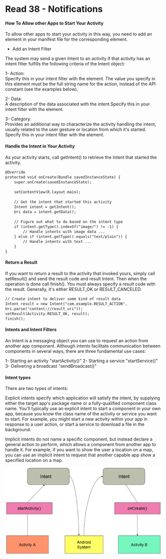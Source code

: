 # Read 38 - Notifications 

#### How To Allow other Apps to Start Your Activity 

To allow other apps to start your activity in this way, you need to add an <intent-filter> element in your manifest file for the corresponding <activity> element.  

- Add an Intent Filter  

The system may send a given Intent to an activity if that activity has an intent filter fulfills the following criteria of the Intent object:  

1- Action:  
Specify this in your intent filter with the <action> element. The value you specify in this element must be the full string name for the action, instead of the API constant (see the examples below).  

2- Data:  
A description of the data associated with the intent.Specify this in your intent filter with the <data> element.  

3- Category:  
Provides an additional way to characterize the activity handling the intent, usually related to the user gesture or location from which it's started. 
Specify this in your intent filter with the <category> element.  


#### Handle the Intent in Your Activity  

As your activity starts, call getIntent() to retrieve the Intent that started the activity.  
```
@Override
protected void onCreate(Bundle savedInstanceState) {
    super.onCreate(savedInstanceState);

    setContentView(R.layout.main);

    // Get the intent that started this activity
    Intent intent = getIntent();
    Uri data = intent.getData();

    // Figure out what to do based on the intent type
    if (intent.getType().indexOf("image/") != -1) {
        // Handle intents with image data ...
    } else if (intent.getType().equals("text/plain")) {
        // Handle intents with text ...
    }
}
```  

#### Return a Result  

If you want to return a result to the activity that invoked yours, simply call setResult() and send the result code and result Intent. Then when the operation is done call finish(). You must always specify a result code with the result. Generally, it's either RESULT_OK or RESULT_CANCELED.  
  
```
// Create intent to deliver some kind of result data
Intent result = new Intent("com.example.RESULT_ACTION", Uri.parse("content://result_uri"));
setResult(Activity.RESULT_OK, result);
finish();
```

#### Intents and Intent Filters  

An Intent is a messaging object you can use to request an action from another app component. Although intents facilitate communication between components in several ways, there are three fundamental use cases:  

1- Starting an activity "startActivity()"
2- Starting a service  "startService()"
3- Delivering a broadcast "sendBroadcast()"  

#### Intent types  

There are two types of intents:  

Explicit intents specify which application will satisfy the intent, by supplying either the target app's package name or a fully-qualified component class name. You'll typically use an explicit intent to start a component in your own app, because you know the class name of the activity or service you want to start. For example, you might start a new activity within your app in response to a user action, or start a service to download a file in the background.  

Implicit intents do not name a specific component, but instead declare a general action to perform, which allows a component from another app to handle it. For example, if you want to show the user a location on a map, you can use an implicit intent to request that another capable app show a specified location on a map.  

![Intent types ](assets01/intents_diagram.jpg) 
